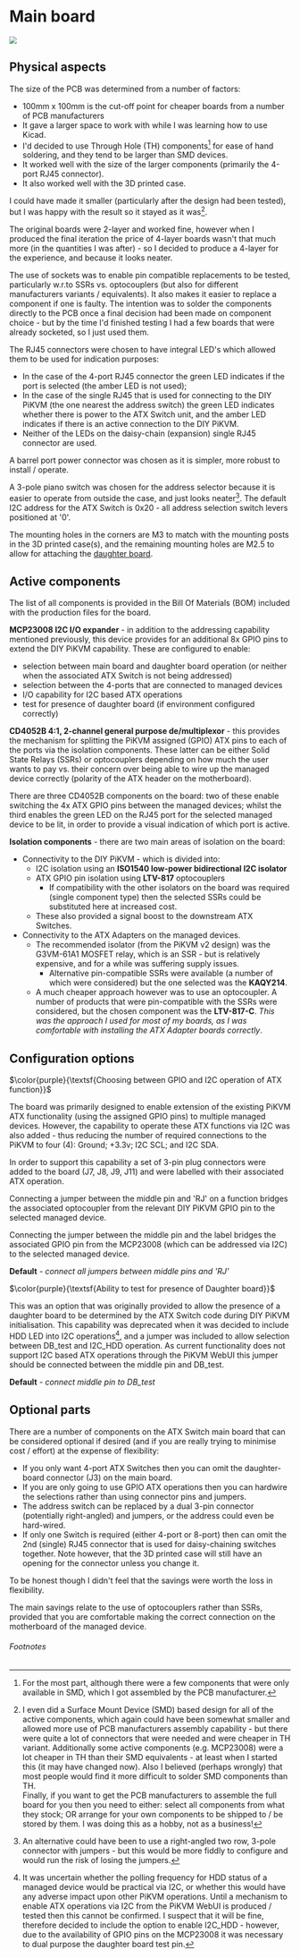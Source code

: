 # Main board

<img src="./Images/Main_board_TH_socket_v1.png" style="zoom:80%;" />

## Physical aspects

The size of the PCB was determined from a number of factors:

- 100mm x 100mm is the cut-off point for cheaper boards from a number of PCB manufacturers
- It gave a larger space to work with while I was learning how to use Kicad.
- I'd decided to use Through Hole (TH) components[^1] for ease of hand soldering, and they tend to be larger than SMD devices.
- It worked well with the size of the larger components (primarily the 4-port RJ45 connector).
- It also worked well with the 3D printed case.

I could have made it smaller (particularly after the design had been tested), but I was happy with the result so it stayed as it was[^2].

The original boards were 2-layer and worked fine, however when I produced the final iteration the price of 4-layer boards wasn't that much more (in the quantities I was after) - so I decided to produce a 4-layer for the experience, and because it looks neater.

The use of sockets was to enable pin compatible replacements to be tested, particularly w.r.to SSRs vs. optocouplers (but also for different manufacturers variants / equivalents). It also makes it easier to replace a component if one is faulty. The intention was to solder the components directly to the PCB once a final decision had been made on component choice - but by the time I'd finished testing I had a few boards that were already socketed, so I just used them.

The RJ45 connectors were chosen to have integral LED's which allowed them to be used for indication purposes:

- In the case of the 4-port RJ45 connector the green LED indicates if the port is selected (the amber LED is not used);
- In the case of the single RJ45 that is used for connecting to the DIY PiKVM (the one nearest the address switch) the green LED indicates whether there is power to the ATX Switch unit, and the amber LED indicates if there is an active connection to the DIY PiKVM.
- Neither of the LEDs on the daisy-chain (expansion) single RJ45 connector are used.

A barrel port power connector was chosen as it is simpler, more robust to install / operate.

A 3-pole piano switch was chosen for the address selector because it is easier to operate from outside the case, and just looks neater[^3]. The default I2C address for the ATX Switch is 0x20 - all address selection switch levers positioned at '0'.

The mounting holes in the corners are M3 to match with the mounting posts in the 3D printed case(s), and the remaining mounting holes are M2.5 to allow for attaching the [daughter board](../Daughter_board/README.md).



## Active components

The list of all components is provided in the Bill Of Materials (BOM) included with the production files for the board. 

**MCP23008 I2C I/O expander** - in addition to the addressing capability mentioned previously, this device provides for an additional 8x GPIO pins to extend the DIY PiKVM capability. These are configured to enable:

- selection between main board and daughter board operation (or neither when the associated ATX Switch is not being addressed)
- selection between the 4-ports that are connected to managed devices
- I/O capability for I2C based ATX operations
- test for presence of daughter board (if environment configured correctly)

**CD4052B 4:1, 2-channel general purpose de/multiplexor** - this provides the mechanism for splitting the PiKVM assigned (GPIO) ATX pins to each of the ports via the isolation components. These latter can be either Solid State Relays (SSRs) or optocouplers depending on how much the user wants to pay vs. their concern over being able to wire up the managed device correctly (polarity of the ATX header on the motherboard).

There are three CD4052B components on the board: two of these enable switching the 4x ATX GPIO pins between the managed devices; whilst the third enables the green LED on the RJ45 port for the selected managed device to be lit, in order to provide a visual indication of which port is active.

**Isolation components** - there are two main areas of isolation on the board: 

- Connectivity to the DIY PiKVM - which is divided into:
  - I2C isolation using an **ISO1540 low-power bidirectional I2C isolator**
  - ATX GPIO pin isolation using **LTV-817** optocouplers
    - If compatibility with the other isolators on the board was required (single component type) then the selected SSRs could be substituted here at increased cost.
  - These also provided a signal boost to the downstream ATX Switches.
- Connectivity to the ATX Adapters on the managed devices.
  - The recommended isolator (from the PiKVM v2 design) was the G3VM-61A1 MOSFET relay, which is an SSR - but is relatively expensive, and for a while was suffering supply issues.
    - Alternative pin-compatible SSRs were available (a number of which were considered) but the one selected was the **KAQY214**.
  - A much cheaper approach however was to use an optocoupler. A number of products that were pin-compatible with the SSRs were considered, but the chosen component was the **LTV-817-C**. *This was the approach I used for most of my boards, as I was comfortable with installing the ATX Adapter boards correctly*.



## Configuration options


$\color{purple}{\textsf{Choosing between GPIO and I2C operation of ATX function}}$

The board was primarily designed to enable extension of the existing PiKVM ATX functionality (using the assigned GPIO pins) to multiple managed devices. However, the capability to operate these ATX functions via I2C was also added - thus reducing the number of required connections to the PiKVM to four (4): Ground; +3.3v; I2C SCL; and I2C SDA.

In order to support this capability a set of 3-pin plug connectors were added to the  board (J7, J8, J9, J11) and were labelled with their associated ATX operation.

Connecting a jumper between the middle pin and 'RJ' on a function bridges the associated optocoupler from the relevant DIY PiKVM GPIO pin to the selected managed device.

Connecting the jumper between the middle pin and the label bridges the associated GPIO pin from the MCP23008 (which can be addressed via I2C) to the selected managed device.

**Default** - *connect all jumpers between middle pins and 'RJ'*

$\color{purple}{\textsf{Ability to test for presence of Daughter board}}$

This was an option that was originally provided to allow the presence of a daughter board to be determined by the ATX Switch code during DIY PiKVM initialisation. This capability was deprecated when it was decided to include HDD LED into I2C operations[^4], and a jumper was included to allow selection between DB_test and I2C_HDD operation. As current functionality does not support I2C based ATX operations through the PiKVM WebUI this jumper should be connected between the middle pin and DB_test.

**Default** - *connect middle pin to DB_test*



## Optional parts

There are a number of components on the ATX Switch main board that can be considered optional if desired (and if you are really trying to minimise cost / effort) at the expense of flexibility:

- If you only want 4-port ATX Switches then you can omit the daughter-board connector (J3) on the main board.
- If you are only going to use GPIO ATX operations then you can hardwire the selections rather than using connector pins and jumpers.
- The address switch can be replaced by a dual 3-pin connector (potentially right-angled) and jumpers, or the address could even be hard-wired.
- If only one Switch is required (either 4-port or 8-port) then can omit the 2nd (single) RJ45 connector that is used for daisy-chaining switches together. Note however, that the 3D printed case will still have an opening for the connector unless you change it.

To be honest though I didn't feel that the savings were worth the loss in flexibility.

The main savings relate to the use of optocouplers rather than SSRs, provided that you are comfortable making the correct connection on the motherboard of the managed device. 



###### Footnotes

[^1]: For the most part, although there were a few components that were only available in SMD, which I got assembled by the PCB manufacturer.
[^2]: I even did a Surface Mount Device (SMD) based design for all of the active components, which again could have been somewhat smaller and allowed more use of PCB manufacturers assembly capability - but there were quite a lot of connectors that were needed and were cheaper in TH variant. Additionally some active components (e.g. MCP23008) were a lot cheaper in TH than their SMD equivalents - at least when I started this (it may have changed now). Also I believed (perhaps wrongly) that most people would find it more difficult to solder SMD components than TH. <br> Finally, if you want to get the PCB manufacturers to assemble the full board for you then you need to either: select all components from what they stock; OR arrange for your own components to be shipped to / be stored by them. I was doing this as a hobby, not as a business!
[^3]: An alternative could have been to use a right-angled two row, 3-pole connector with jumpers - but this would be more fiddly to configure and would run the risk of losing the jumpers.
[^4]: It was uncertain whether the polling frequency for HDD status of a managed device would be practical via I2C, or whether this would have any adverse impact upon other PiKVM operations. Until a mechanism to enable ATX operations via I2C from the PiKVM WebUI is produced / tested then this cannot be confirmed. I suspect that it will be fine, therefore decided to include the option to enable I2C_HDD - however, due to the availability of GPIO pins on the MCP23008 it was necessary to dual purpose the daughter board test pin.
